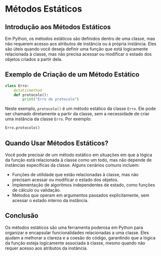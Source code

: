 # Métodos Estáticos

## Introdução aos Métodos Estáticos

Em Python, os métodos estáticos são definidos dentro de uma classe, mas não requerem acesso aos atributos de instância ou à própria instância. Eles são úteis quando você deseja definir uma função que está logicamente relacionada à classe, mas não precisa acessar ou modificar o estado dos objetos criados a partir dela.

## Exemplo de Criação de um Método Estático

```python
class Erro:
    @staticmethod
    def protocolo():
        print("Erro de protocolo")
```

Neste exemplo, `protocolo()` é um método estático da classe `Erro`. Ele pode ser chamado diretamente a partir da classe, sem a necessidade de criar uma instância da classe `Erro`. Por exemplo:

```python
Erro.protocolo()
```

## Quando Usar Métodos Estáticos?

Você pode precisar de um método estático em situações em que a lógica da função está relacionada à classe como um todo, mas não depende de instâncias específicas da classe. Alguns cenários comuns incluem:

- Funções de utilidade que estão relacionadas à classe, mas não precisam acessar ou modificar o estado dos objetos.
- Implementação de algoritmos independentes de estado, como funções de cálculo ou validação.
- Métodos que operam em argumentos passados explicitamente, sem acessar o estado interno da instância.

## Conclusão

Os métodos estáticos são uma ferramenta poderosa em Python para organizar e encapsular funcionalidades relacionadas a uma classe. Eles ajudam a melhorar a clareza e a coesão do código, garantindo que a lógica da função esteja logicamente associada à classe, mesmo quando não requer acesso aos atributos da instância.